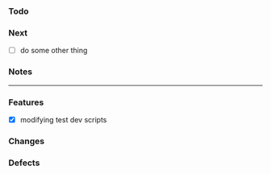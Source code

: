 ### Todo


### Next
- [ ] do some other thing

### Notes


---

### Features

- [X] modifying test dev scripts


### Changes


### Defects

